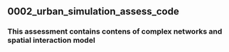 ## 0002_urban_simulation_assess_code
### This assessment contains contens of complex networks and spatial interaction model
